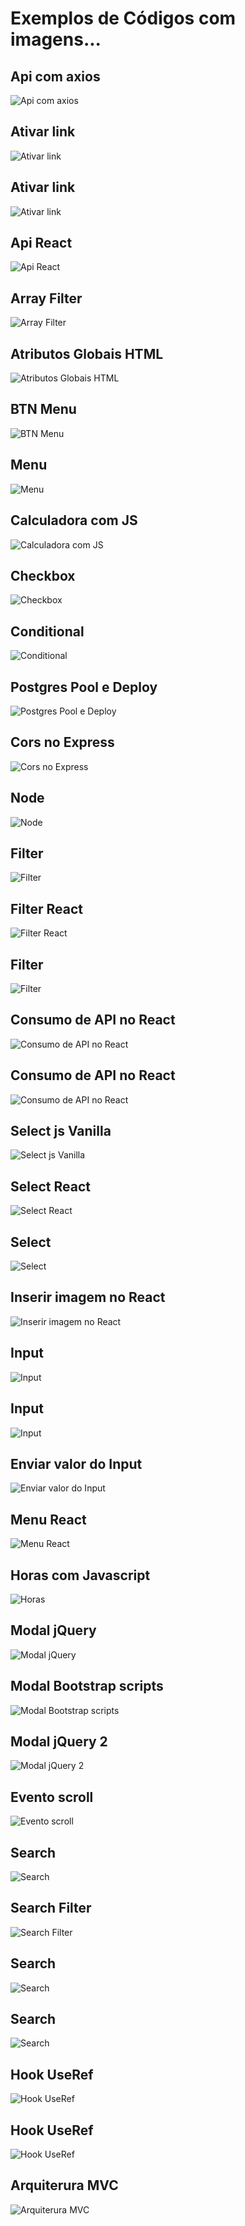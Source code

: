 # Exemplos de Códigos com imagens...


<h2>Api com axios</h2>
<img
  src="/js/apiAxios.PNG"
  alt="Api com axios"
  title="Api com axios"
  style="display: inline-block; margin: 0 auto; max-width: 400px">
  <br/>

  <h2>Ativar link</h2>
<img
  src="/js/active-link-2.png"
  alt="Ativar link"
  title="Ativar link"
  style="display: inline-block; margin: 0 auto; max-width: 400px">
  <br/>

   <h2>Ativar link</h2>
<img
  src="/js/active-link.png"
  alt="Ativar link"
  title="Ativar link"
  style="display: inline-block; margin: 0 auto; max-width: 400px">
  <br/>

<h2>Api React</h2>
<img
  src="/js/api-react-alura.png"
  alt="Api React"
  title="Api React"
  style="display: inline-block; margin: 0 auto; max-width: 400px">
<br/>

<h2>Array Filter</h2>
<img
  src="/js/array-filter.png"
  alt="Array Filter"
  title="Array Filter"
  style="display: inline-block; margin: 0 auto; max-width: 400px">
<br/>


<h2>Atributos Globais HTML</h2>
<img
  src="/js/atributos-globais.png"
  alt="Atributos Globais HTML"
  title="Atributos Globais HTML"
  style="display: inline-block; margin: 0 auto; max-width: 400px">
<br/>

<h2>BTN Menu</h2>
<img
  src="/js/btn-menu.PNG"
  alt="BTN Menu"
  title="BTN Menu"
  style="display: inline-block; margin: 0 auto; max-width: 400px">
<br/>

<h2>Menu</h2>
<img
  src="/js/click-menu.png"
  alt="Menu"
  title="Menu"
  style="display: inline-block; margin: 0 auto; max-width: 400px">
<br/>


<h2>Calculadora com JS</h2>
<img
  src="/js/calculadora.png"
  alt="Calculadora com JS"
  title="Calculadora com JS"
  style="display: inline-block; margin: 0 auto; max-width: 400px">
<br/>

<h2>Checkbox</h2>
<img
  src="/js/checkbox.png"
  alt="Checkbox"
  title="Checkbox"
  style="display: inline-block; margin: 0 auto; max-width: 400px">
<br/>

<h2>Conditional</h2>
<img
  src="/js/conditional.png"
  alt="Conditional"
  title="Conditional"
  style="display: inline-block; margin: 0 auto; max-width: 400px">
<br/>


<h2>Postgres Pool e Deploy</h2>
<img
  src="/js/configuracao-do-pool-postgres-deploy.PNG"
  alt="Postgres Pool e Deploy"
  title="Postgres Pool e Deploy"
  style="display: inline-block; margin: 0 auto; max-width: 400px">
<br/>

<h2>Cors no Express</h2>
<img
  src="/js/cors-in-express.png"
  alt="Cors no Express"
  title="Cors no Express"
  style="display: inline-block; margin: 0 auto; max-width: 400px">
<br/>

<h2>Node</h2>
<img
  src="/js/data-node.png"
  alt="Node"
  title="Node"
  style="display: inline-block; margin: 0 auto; max-width: 400px">
<br/>

<h2>Filter</h2>
<img
  src="/js/filter.png"
  alt="Filter"
  title="Filter"
  style="display: inline-block; margin: 0 auto; max-width: 400px">
<br/>

<h2>Filter React</h2>
<img
  src="/js/filter-react.png"
  alt="Filter React"
  title="Filter React"
  style="display: inline-block; margin: 0 auto; max-width: 400px">
<br/>

<h2>Filter</h2>
<img
  src="/js/filter-vazio.png"
  alt="Filter"
  title="Filter"
  style="display: inline-block; margin: 0 auto; max-width: 400px">
<br/>

<h2>Consumo de API no React</h2>
<img
  src="/js/get-api-in-react-async.png"
  alt="Consumo de API no React"
  title="Consumo de API no React"
  style="display: inline-block; margin: 0 auto; max-width: 400px">
<br/>

<h2>Consumo de API no React</h2>
<img
  src="/js/get-api-in-react.png"
  alt="Consumo de API no React"
  title="Consumo de API no React"
  style="display: inline-block; margin: 0 auto; max-width: 400px">
<br/>

<h2>Select js Vanilla</h2>
<img
  src="/js/get-select-2.png"
  alt="Select js Vanilla"
  title="Select js Vanilla"
  style="display: inline-block; margin: 0 auto; max-width: 400px">
<br/>

<h2>Select React</h2>
<img
  src="/js/get-select.png"
  alt="Select React"
  title="Select React"
  style="display: inline-block; margin: 0 auto; max-width: 400px">
<br/>

<h2>Select</h2>
<img
  src="/js/select.png"
  alt="Select"
  title="Select"
  style="display: inline-block; margin: 0 auto; max-width: 400px">
<br/>

<h2>Inserir imagem no React</h2>
<img
  src="/js/insert-image-in-react.png"
  alt="Inserir imagem no React"
  title="Inserir imagem no React"
  style="display: inline-block; margin: 0 auto; max-width: 400px">
<br/>

<h2>Input</h2>
<img
  src="/js/custon-input.png"
  alt="Input"
  title="Input"
  style="display: inline-block; margin: 0 auto; max-width: 400px">
<br/>

<h2>Input</h2>
<img
  src="/js/input.png"
  alt="Input"
  title="Input"
  style="display: inline-block; margin: 0 auto; max-width: 400px">
<br/>

<h2>Enviar valor do Input</h2>
<img
  src="/js/name-input-react-node.PNG"
  alt="Enviar valor do Input"
  title="Enviar valor do Input"
  style="display: inline-block; margin: 0 auto; max-width: 400px">
<br/>

<h2>Menu React</h2>
<img
  src="/js/menu.PNG"
  alt="Menu React"
  title="Menu React"
  style="display: inline-block; margin: 0 auto; max-width: 400px">
<br/>


<h2>Horas com Javascript</h2>
<img
  src="/js/relogio-js.PNG"
  alt="Horas"
  title="Horas"
  style="display: inline-block; margin: 0 auto; max-width: 400px">
<br/>

<h2>Modal jQuery</h2>
<img
  src="/js/modal-custom-jquery.png"
  alt="Modal jQuery"
  title="Modal jQuery"
  style="display: inline-block; margin: 0 auto; max-width: 400px">
<br/>

<h2>Modal Bootstrap scripts</h2>
<img
  src="/js/script-modal-bootstrap-jquery.PNG"
  alt="Modal Bootstrap scripts"
  title="Modal Bootstrap scripts"
  style="display: inline-block; margin: 0 auto; max-width: 400px">
<br/>

<h2>Modal jQuery 2</h2>
<img
  src="/js/script-modal-refatorado.PNG"
  alt="Modal jQuery 2"
  title="Modal jQuery 2"
  style="display: inline-block; margin: 0 auto; max-width: 400px">
<br/>

<h2>Evento scroll</h2>
<img
  src="/js/scroll-event.png"
  alt="Evento scroll"
  title="Evento scroll"
  style="display: inline-block; margin: 0 auto; max-width: 400px">
<br/>

<h2>Search</h2>
<img
  src="/js/search-code.PNG"
  alt="Search"
  title="Search"
  style="display: inline-block; margin: 0 auto; max-width: 400px">
<br/>

<h2>Search Filter</h2>
<img
  src="/js/search-filter-api.PNG"
  alt="Search Filter"
  title="Search Filter"
  style="display: inline-block; margin: 0 auto; max-width: 400px">
<br/>

<h2>Search</h2>
<img
  src="/js/search.png"
  alt="Search"
  title="Search"
  style="display: inline-block; margin: 0 auto; max-width: 400px">
<br/>

<h2>Search</h2>
<img
  src="/js/searchInput.PNG"
  alt="Search"
  title="Search"
  style="display: inline-block; margin: 0 auto; max-width: 400px">
<br/>

<h2>Hook UseRef</h2>
<img
  src="/js/useRef-em-componestes-personalizados.png"
  alt="Hook UseRef"
  title="Hook UseRef"
  style="display: inline-block; margin: 0 auto; max-width: 400px">
<br/>

<h2>Hook UseRef</h2>
<img
  src="/js/useRef.png"
  alt="Hook UseRef"
  title="Hook UseRef"
  style="display: inline-block; margin: 0 auto; max-width: 400px">
<br/>


<h2>Arquiterura MVC</h2>
<img
  src="/js/arquiterura-mvc.PNG"
  alt="Arquiterura MVC"
  title="Arquiterura MVC"
  style="display: inline-block; margin: 0 auto; max-width: 400px">
<br/>